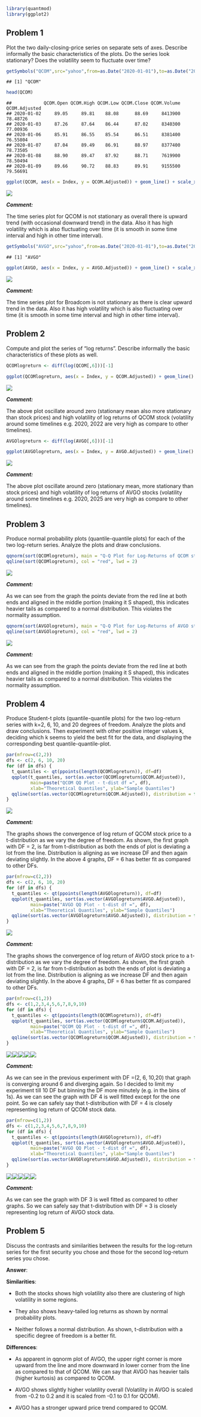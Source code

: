 
``` r
library(quantmod)
library(ggplot2)
```

## Problem 1

Plot the two daily-closing-price series on separate sets of axes.
Describe informally the basic characteristics of the plots. Do the
series look stationary? Does the volatility seem to fluctuate over time?

``` r
getSymbols("QCOM",src="yahoo",from=as.Date("2020-01-01"),to=as.Date("2025-02-07"))
```

    ## [1] "QCOM"

``` r
head(QCOM)
```

    ##            QCOM.Open QCOM.High QCOM.Low QCOM.Close QCOM.Volume QCOM.Adjusted
    ## 2020-01-02     89.05     89.81    88.08      88.69     8413900      78.48726
    ## 2020-01-03     87.26     87.64    86.44      87.02     8340300      77.00936
    ## 2020-01-06     85.91     86.55    85.54      86.51     8381400      76.55804
    ## 2020-01-07     87.04     89.49    86.91      88.97     8377400      78.73505
    ## 2020-01-08     88.90     89.47    87.92      88.71     7619900      78.50494
    ## 2020-01-09     89.66     90.72    88.83      89.91     9155500      79.56691

``` r
ggplot(QCOM, aes(x = Index, y = QCOM.Adjusted)) + geom_line() + scale_x_date(date_breaks = "8 month",  date_labels = "%b %Y")
```

![](Gorakhnath_Nigam_Assignment-2_files/figure-gfm/unnamed-chunk-20-1.png)<!-- -->

***Comment:***

The time series plot for QCOM is not stationary as overall there is
upward trend (with occasional downward trend) in the data. Also it has
high volatility which is also fluctuating over time (it is smooth in
some time interval and high in other time interval).

``` r
getSymbols("AVGO",src="yahoo",from=as.Date("2020-01-01"),to=as.Date("2025-02-07"))
```

    ## [1] "AVGO"

``` r
ggplot(AVGO, aes(x = Index, y = AVGO.Adjusted)) + geom_line() + scale_x_date(date_breaks = "8 month",  date_labels = "%b %Y")
```

![](Gorakhnath_Nigam_Assignment-2_files/figure-gfm/unnamed-chunk-22-1.png)<!-- -->

***Comment:***

The time series plot for Broadcom is not stationary as there is clear
upward trend in the data. Also it has high volatility which is also
fluctuating over time (it is smooth in some time interval and high in
other time interval).

## Problem 2

Compute and plot the series of “log returns”. Describe informally the
basic characteristics of these plots as well.

``` r
QCOMlogreturn <- diff(log(QCOM[,6]))[-1]
```

``` r
ggplot(QCOMlogreturn, aes(x = Index, y = QCOM.Adjusted)) + geom_line() + scale_x_date(date_breaks = "8 month",  date_labels = "%b %Y")
```

![](Gorakhnath_Nigam_Assignment-2_files/figure-gfm/unnamed-chunk-24-1.png)<!-- -->

***Comment:***

The above plot oscillate around zero (stationary mean also more
stationary than stock prices) and high volatility of log returns of QCOM
stock (volatility around some timelines e.g. 2020, 2022 are very high as
compare to other timelines).

``` r
AVGOlogreturn <- diff(log(AVGO[,6]))[-1]
```

``` r
ggplot(AVGOlogreturn, aes(x = Index, y = AVGO.Adjusted)) + geom_line() + scale_x_date(date_breaks = "8 month",  date_labels = "%b %Y")
```

![](Gorakhnath_Nigam_Assignment-2_files/figure-gfm/unnamed-chunk-26-1.png)<!-- -->

***Comment:***

The above plot oscillate around zero (stationary mean, more stationary
than stock prices) and high volatility of log returns of AVGO stocks
(volatility around some timelines e.g. 2020, 2025 are very high as
compare to other timelines).

## Problem 3

Produce normal probability plots (quantile-quantile plots) for each of
the two log-return series. Analyze the plots and draw conclusions.

``` r
qqnorm(sort(QCOMlogreturn), main = "Q-Q Plot for Log-Returns of QCOM stock")
qqline(sort(QCOMlogreturn), col = "red", lwd = 2)
```

![](Gorakhnath_Nigam_Assignment-2_files/figure-gfm/unnamed-chunk-27-1.png)<!-- -->

***Comment:***

As we can see from the graph the points deviate from the red line at
both ends and aligned in the middle portion (making it S shaped), this
indicates heavier tails as compared to a normal distribution. This
violates the normality assumption.

``` r
qqnorm(sort(AVGOlogreturn), main = "Q-Q Plot for Log-Returns of AVGO stock")
qqline(sort(AVGOlogreturn), col = "red", lwd = 2)
```

![](Gorakhnath_Nigam_Assignment-2_files/figure-gfm/unnamed-chunk-28-1.png)<!-- -->

***Comment:***

As we can see from the graph the points deviate from the red line at
both ends and aligned in the middle portion (making it S shaped), this
indicates heavier tails as compared to a normal distribution. This
violates the normality assumption.

## Problem 4

Produce Student-t plots (quantile-quantile plots) for the two log-return
series with k=2, 6, 10, and 20 degrees of freedom. Analyze the plots and
draw conclusions. Then experiment with other positive integer values k,
deciding which k seems to yield the best fit for the data, and
displaying the corresponding best quantile-quantile-plot.

``` r
par(mfrow=c(2,2))
dfs <- c(2, 6, 10, 20)
for (df in dfs) {
  t_quantiles <- qt(ppoints(length(QCOMlogreturn)), df=df)
  qqplot(t_quantiles, sort(as.vector(QCOMlogreturn$QCOM.Adjusted)), 
         main=paste("QCOM QQ Plot - t-dist df =", df), 
         xlab="Theoretical Quantiles", ylab="Sample Quantiles")
  qqline(sort(as.vector(QCOMlogreturn$QCOM.Adjusted)), distribution = function(p) qt(p, df = df), col = "red")
}
```

![](Gorakhnath_Nigam_Assignment-2_files/figure-gfm/unnamed-chunk-29-1.png)<!-- -->

***Comment:***

The graphs shows the convergence of log return of QCOM stock price to a
t-distribution as we vary the degree of freedom. As shown, the first
graph with DF = 2, is far from t-distribution as both the ends of plot
is deviating a lot from the line. Distribution is aligning as we
increase DF and then again deviating slightly. In the above 4 graphs, DF
= 6 has better fit as compared to other DFs.

``` r
par(mfrow=c(2,2))
dfs <- c(2, 6, 10, 20)
for (df in dfs) {
  t_quantiles <- qt(ppoints(length(AVGOlogreturn)), df=df)
  qqplot(t_quantiles, sort(as.vector(AVGOlogreturn$AVGO.Adjusted)), 
         main=paste("AVGO QQ Plot - t-dist df =", df), 
         xlab="Theoretical Quantiles", ylab="Sample Quantiles")
  qqline(sort(as.vector(AVGOlogreturn$AVGO.Adjusted)), distribution = function(p) qt(p, df = df), col = "red")
}
```

![](Gorakhnath_Nigam_Assignment-2_files/figure-gfm/unnamed-chunk-30-1.png)<!-- -->

***Comment:***

The graphs shows the convergence of log return of AVGO stock price to a
t-distribution as we vary the degree of freedom. As shown, the first
graph with DF = 2, is far from t-distribution as both the ends of plot
is deviating a lot from the line. Distribution is aligning as we
increase DF and then again deviating slightly. In the above 4 graphs, DF
= 6 has better fit as compared to other DFs.

``` r
par(mfrow=c(1,2))
dfs <- c(1,2,3,4,5,6,7,8,9,10)
for (df in dfs) {
  t_quantiles <- qt(ppoints(length(QCOMlogreturn)), df=df)
  qqplot(t_quantiles, sort(as.vector(QCOMlogreturn$QCOM.Adjusted)), 
         main=paste("QCOM QQ Plot - t-dist df =", df), 
         xlab="Theoretical Quantiles", ylab="Sample Quantiles")
  qqline(sort(as.vector(QCOMlogreturn$QCOM.Adjusted)), distribution = function(p) qt(p, df = df), col = "red")
}
```

![](Gorakhnath_Nigam_Assignment-2_files/figure-gfm/unnamed-chunk-31-1.png)<!-- -->![](Gorakhnath_Nigam_Assignment-2_files/figure-gfm/unnamed-chunk-31-2.png)<!-- -->![](Gorakhnath_Nigam_Assignment-2_files/figure-gfm/unnamed-chunk-31-3.png)<!-- -->![](Gorakhnath_Nigam_Assignment-2_files/figure-gfm/unnamed-chunk-31-4.png)<!-- -->![](Gorakhnath_Nigam_Assignment-2_files/figure-gfm/unnamed-chunk-31-5.png)<!-- -->

***Comment:***

As we can see in the previous experiment with DF =(2, 6, 10,20) that
graph is converging around 6 and diverging again. So I decided to limit
my experiment till 10 DF but binning the DF more minutely (e.g. in the
bins of 1s). As we can see the graph with DF 4 is well fitted except for
the one point. So we can safely say that t-distribution with DF = 4 is
closely representing log return of QCOM stock data.

``` r
par(mfrow=c(1,2))
dfs <- c(1,2,3,4,5,6,7,8,9,10)
for (df in dfs) {
  t_quantiles <- qt(ppoints(length(AVGOlogreturn)), df=df)
  qqplot(t_quantiles, sort(as.vector(AVGOlogreturn$AVGO.Adjusted)), 
         main=paste("AVGO QQ Plot - t-dist df =", df), 
         xlab="Theoretical Quantiles", ylab="Sample Quantiles")
  qqline(sort(as.vector(AVGOlogreturn$AVGO.Adjusted)), distribution = function(p) qt(p, df = df), col = "red")
}
```

![](Gorakhnath_Nigam_Assignment-2_files/figure-gfm/unnamed-chunk-32-1.png)<!-- -->![](Gorakhnath_Nigam_Assignment-2_files/figure-gfm/unnamed-chunk-32-2.png)<!-- -->![](Gorakhnath_Nigam_Assignment-2_files/figure-gfm/unnamed-chunk-32-3.png)<!-- -->![](Gorakhnath_Nigam_Assignment-2_files/figure-gfm/unnamed-chunk-32-4.png)<!-- -->![](Gorakhnath_Nigam_Assignment-2_files/figure-gfm/unnamed-chunk-32-5.png)<!-- -->

***Comment:***

As we can see the graph with DF 3 is well fitted as compared to other
graphs. So we can safely say that t-distribution with DF = 3 is closely
representing log return of AVGO stock data.

## Problem 5

Discuss the contrasts and similarities between the results for the
log-return series for the first security you chose and those for the
second log-return series you chose.

**Answer**:

**Similarities**:

- Both the stocks shows high volatility also there are clustering of
  high volatility in some regions.

- They also shows heavy-tailed log returns as shown by normal
  probability plots.

- Neither follows a normal distribution. As shown, t-distribution with a
  specific degree of freedom is a better fit.

**Differences**:

- As apparent in qqnorm plot of AVGO, the upper right corner is more
  upward from the line and more downward in lower corner from the line
  as compared to that of QCOM. We can say that AVGO has heavier tails
  (higher kurtosis) as compared to QCOM.

- AVGO shows slightly higher volatility overall (Volatility in AVGO is
  scaled from -0.2 to 0.2 and it is scaled from -0.1 to 0.1 for QCOM).

- AVGO has a stronger upward price trend compared to QCOM.
